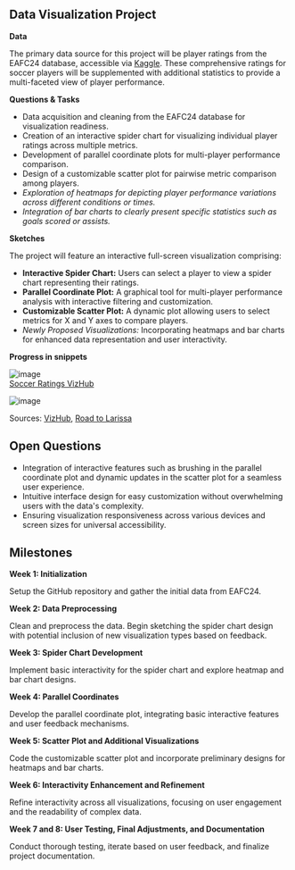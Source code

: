 <h2>Data Visualization Project</h2>
<p><strong>Data</strong></p>
<p>The primary data source for this project will be player ratings from the EAFC24 database, accessible via <a href="https://www.kaggle.com/datasets/stefanoleone992/ea-sports-fc-24-complete-player-dataset">Kaggle</a>. These comprehensive ratings for soccer players will be supplemented with additional statistics to provide a multi-faceted view of player performance.</p>

<p><strong>Questions & Tasks</strong></p>
<ul>
  <li>Data acquisition and cleaning from the EAFC24 database for visualization readiness.</li>
  <li>Creation of an interactive spider chart for visualizing individual player ratings across multiple metrics.</li>
  <li>Development of parallel coordinate plots for multi-player performance comparison.</li>
  <li>Design of a customizable scatter plot for pairwise metric comparison among players.</li>
  <li><em>Exploration of heatmaps for depicting player performance variations across different conditions or times.</em></li>
  <li><em>Integration of bar charts to clearly present specific statistics such as goals scored or assists.</em></li>
</ul>

<p><strong>Sketches</strong></p>
<p>The project will feature an interactive full-screen visualization comprising:</p>
<ul>
  <li><strong>Interactive Spider Chart:</strong> Users can select a player to view a spider chart representing their ratings.</li>
  <li><strong>Parallel Coordinate Plot:</strong> A graphical tool for multi-player performance analysis with interactive filtering and customization.</li>
  <li><strong>Customizable Scatter Plot:</strong> A dynamic plot allowing users to select metrics for X and Y axes to compare players.</li>
  <li><em>Newly Proposed Visualizations:</em> Incorporating heatmaps and bar charts for enhanced data representation and user interactivity.</li>
</ul>

<p><strong>Progress in snippets</strong></p>

![image](https://github.com/ayush-shinde/soccer-ratings-viz/assets/73592376/08e51f01-fa49-4d95-95f1-c6e0e2d1ced8)
<br>
 <a href="https://vizhub.com/ayush-shinde/parallel_coord">Soccer Ratings VizHub</a>

![image](https://github.com/ayush-shinde/soccer-ratings-viz/assets/73592376/306804e7-22b4-4d95-b415-e4571a45f24f)


<p>Sources: <a href="https://vizhub.com/ayush-shinde/spider_chart">VizHub</a>, <a href="https://blocks.roadtolarissa.com/syntagmatic/raw/3150059/index.html">Road to Larissa</a></p>

<h2>Open Questions</h2>
<ul>
  <li>Integration of interactive features such as brushing in the parallel coordinate plot and dynamic updates in the scatter plot for a seamless user experience.</li>
  <li>Intuitive interface design for easy customization without overwhelming users with the data's complexity.</li>
  <li>Ensuring visualization responsiveness across various devices and screen sizes for universal accessibility.</li>
</ul>

<h2>Milestones</h2>
<p><strong>Week 1: Initialization</strong></p>
<p>Setup the GitHub repository and gather the initial data from EAFC24.</p>
<p><strong>Week 2: Data Preprocessing</strong></p>
<p>Clean and preprocess the data. Begin sketching the spider chart design with potential inclusion of new visualization types based on feedback.</p>
<p><strong>Week 3: Spider Chart Development</strong></p>
<p>Implement basic interactivity for the spider chart and explore heatmap and bar chart designs.</p>
<p><strong>Week 4: Parallel Coordinates</strong></p>
<p>Develop the parallel coordinate plot, integrating basic interactive features and user feedback mechanisms.</p>
<p><strong>Week 5: Scatter Plot and Additional Visualizations</strong></p>
<p>Code the customizable scatter plot and incorporate preliminary designs for heatmaps and bar charts.</p>
<p><strong>Week 6: Interactivity Enhancement and Refinement</strong></p>
<p>Refine interactivity across all visualizations, focusing on user engagement and the readability of complex data.</p>
<p><strong>Week 7 and 8: User Testing, Final Adjustments, and Documentation</strong></p>
<p>Conduct thorough testing, iterate based on user feedback, and finalize project documentation.</p>
